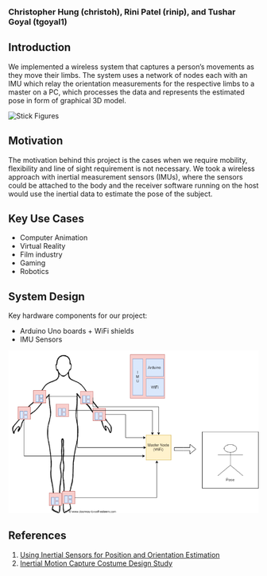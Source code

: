 ### Christopher Hung (christoh), Rini Patel (rinip), and Tushar Goyal (tgoyal1)

## Introduction
We implemented a wireless system that captures a person’s movements as they move their limbs. The system uses a network of nodes each with an IMU which relay the orientation measurements for the respective limbs to a master on a PC, which processes the data and represents the estimated pose in form of graphical 3D model.

![Stick Figures](http://vis.uky.edu/~gravity/Research/Mocap/Mocap_files/image002.jpg)

## Motivation 
The motivation behind this project is the cases when we require mobility, flexibility and line of sight requirement is not necessary. We took a wireless approach with inertial measurement sensors (IMUs), where the sensors could be attached to the body and the receiver software running on the host would use the inertial data to estimate the pose of the subject.

## Key Use Cases
- Computer Animation
- Virtual Reality
- Film industry
- Gaming
- Robotics 

## System Design 
Key hardware components for our project:
- Arduino Uno boards + WiFi shields
- IMU Sensors

![Block Diagram](Pose_Capture.png)


## References

1. [Using Inertial Sensors for Position and Orientation Estimation](https://arxiv.org/pdf/1704.06053.pdf)
2. [Inertial Motion Capture Costume Design Study](https://www.ncbi.nlm.nih.gov/pmc/articles/PMC5375898/)

